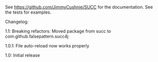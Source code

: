 See https://github.com/JimmyCushnie/SUCC for the documentation. See the tests for examples.

Changelog:

1.1: Breaking refactors: Moved package from succ to com.github.falsepattern.succ4j

1.0.1: File auto-reload now works properly 

1.0: Initial release

